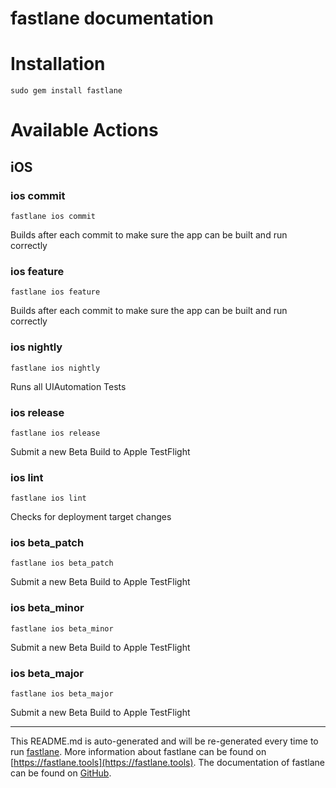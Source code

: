 fastlane documentation
================
# Installation
```
sudo gem install fastlane
```
# Available Actions
## iOS
### ios commit
```
fastlane ios commit
```
Builds after each commit to make sure the app can be built and run correctly
### ios feature
```
fastlane ios feature
```
Builds after each commit to make sure the app can be built and run correctly
### ios nightly
```
fastlane ios nightly
```
Runs all UIAutomation Tests
### ios release
```
fastlane ios release
```
Submit a new Beta Build to Apple TestFlight
### ios lint
```
fastlane ios lint
```
Checks for deployment target changes
### ios beta_patch
```
fastlane ios beta_patch
```
Submit a new Beta Build to Apple TestFlight
### ios beta_minor
```
fastlane ios beta_minor
```
Submit a new Beta Build to Apple TestFlight
### ios beta_major
```
fastlane ios beta_major
```
Submit a new Beta Build to Apple TestFlight

----

This README.md is auto-generated and will be re-generated every time to run [fastlane](https://fastlane.tools).
More information about fastlane can be found on [https://fastlane.tools](https://fastlane.tools).
The documentation of fastlane can be found on [GitHub](https://github.com/fastlane/fastlane/tree/master/fastlane).